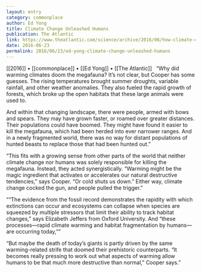 ```yaml
---
layout: entry
category: commonplace
author: Ed Yong
title: Climate Change Unleashed Humans
publication: The Atlantic
link: https://www.theatlantic.com/science/archive/2016/06/how-climate-change-unleashed-humans-upon-south-americas-megabeasts/487502/
date: 2016-06-23
permalink: 2016/06/23/ed-yong-climate-change-unleashed-humans
---
```


[[2016]] • [[commonplace]] • [[Ed Yong]] • [[The Atlantic]]
 
“Why did warming climates doom the megafauna? It’s not clear, but Cooper has some guesses. The rising temperatures brought summer droughts, variable rainfall, and other weather anomalies. They also fueled the rapid growth of forests, which broke up the open habitats that these large animals were used to.

And within that changing landscape, there were people, armed with bows and spears. They may have grown faster, or roamed over greater distances. Their populations could have boomed. They might have found it easier to kill the megafauna, which had been herded into ever narrower ranges. And in a newly fragmented world, there was no way for distant populations of hunted beasts to replace those that had been hunted out.”

“This fits with a growing sense from other parts of the world that neither climate change nor humans was solely responsible for killing the megafauna. Instead, they acted synergistically. “Warming might be the magic ingredient that activates or accelerates our natural destructive tendencies,” says Cooper. “Or cold shuts us down.” Either way, climate change cocked the gun, and people pulled the trigger.”

““The evidence from the fossil record demonstrates the rapidity with which extinctions can occur and ecosystems can collapse when species are squeezed by multiple stressors that limit their ability to track habitat changes,” says Elizabeth Jeffers from Oxford University. And “these processes—rapid climate warming and habitat fragmentation by humans—are occurring today,””

“But maybe the death of today’s giants is partly driven by the same warming-related strife that doomed their prehistoric counterparts. “It becomes really pressing to work out what aspects of warming allow humans to be that much more destructive than normal,” Cooper says.”

